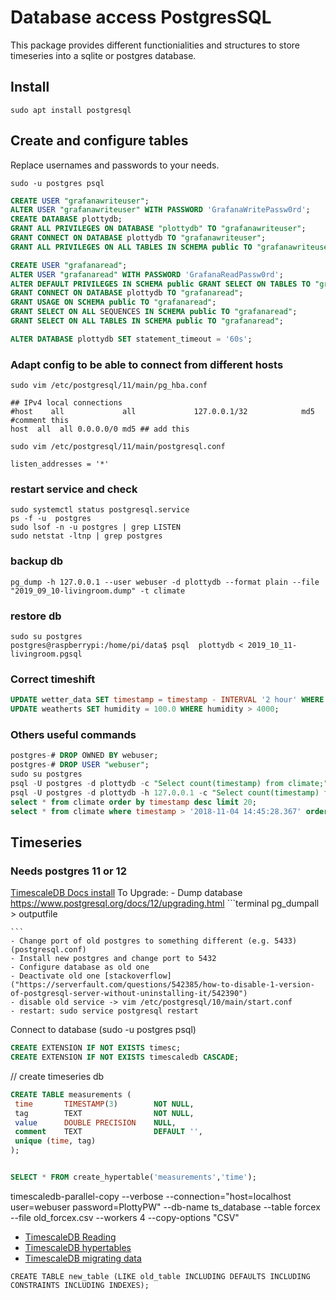 # Database access PostgresSQL
This package provides different functionialities and structures to store timeseries into a sqlite or postgres database.

## Install
```Terminal
sudo apt install postgresql
```

## Create and configure tables
Replace usernames and passwords to your needs.

```Terminal
sudo -u postgres psql
```



``` SQL
CREATE USER "grafanawriteuser";  
ALTER USER "grafanawriteuser" WITH PASSWORD 'GrafanaWritePassw0rd';  
CREATE DATABASE plottydb;  
GRANT ALL PRIVILEGES ON DATABASE "plottydb" TO "grafanawriteuser";  
GRANT CONNECT ON DATABASE plottydb TO "grafanawriteuser";  
GRANT ALL PRIVILEGES ON ALL TABLES IN SCHEMA public TO "grafanawriteuser";  

CREATE USER "grafanaread"; 
ALTER USER "grafanaread" WITH PASSWORD 'GrafanaReadPassw0rd';  
ALTER DEFAULT PRIVILEGES IN SCHEMA public GRANT SELECT ON TABLES TO "grafanaread";  
GRANT CONNECT ON DATABASE plottydb TO "grafanaread";  
GRANT USAGE ON SCHEMA public TO "grafanaread";  
GRANT SELECT ON ALL SEQUENCES IN SCHEMA public TO "grafanaread";  
GRANT SELECT ON ALL TABLES IN SCHEMA public TO "grafanaread";  

ALTER DATABASE plottydb SET statement_timeout = '60s';

```

### Adapt config to be able to connect from different hosts

```Terminal
sudo vim /etc/postgresql/11/main/pg_hba.conf
```


```vim
## IPv4 local connections
#host    all             all             127.0.0.1/32            md5 #comment this  
host  all  all 0.0.0.0/0 md5 ## add this  

```

```Terminal
sudo vim /etc/postgresql/11/main/postgresql.conf
```

```vim
listen_addresses = '*'
```

### restart service and check

```Terminal
sudo systemctl status postgresql.service
ps -f -u  postgres
sudo lsof -n -u postgres | grep LISTEN
sudo netstat -ltnp | grep postgres
```

### backup db

```Terminal
pg_dump -h 127.0.0.1 --user webuser -d plottydb --format plain --file "2019_09_10-livingroom.dump" -t climate
```

### restore db

```Terminal
sudo su postgres 
postgres@raspberrypi:/home/pi/data$ psql  plottydb < 2019_10_11-livingroom.pgsql
```

### Correct timeshift

``` SQL
UPDATE wetter_data SET timestamp = timestamp - INTERVAL '2 hour' WHERE timestamp > '2020-10-24 20:00:00.000';
UPDATE weatherts SET humidity = 100.0 WHERE humidity > 4000;
```

### Others useful commands

``` SQL
postgres-# DROP OWNED BY webuser;
postgres-# DROP USER "webuser";
sudo su postgres
psql -U postgres -d plottydb -c "Select count(timestamp) from climate;"
psql -U postgres -d plottydb -h 127.0.0.1 -c "Select count(timestamp) from climate;"
select * from climate order by timestamp desc limit 20;
select * from climate where timestamp > '2018-11-04 14:45:28.367' order by timestamp asc limit 10;
```

## Timeseries

### Needs postgres 11 or 12

[TimescaleDB Docs install](https://docs.timescale.com/latest/getting-started/installation/ubuntu/installation-apt-ubuntu)
To Upgrade:
    - Dump database https://www.postgresql.org/docs/12/upgrading.html
    ```terminal
        pg_dumpall > outputfile
    
    ```
    - Change port of old postgres to something different (e.g. 5433)(postgresql.conf)
    - Install new postgres and change port to 5432
    - Configure database as old one
    - Deactivate old one [stackoverflow]("https://serverfault.com/questions/542385/how-to-disable-1-version-of-postgresql-server-without-uninstalling-it/542390")
    - disable old service -> vim /etc/postgresql/10/main/start.conf
    - restart: sudo service postgresql restart

Connect to database (sudo -u postgres psql)

``` SQL
CREATE EXTENSION IF NOT EXISTS timesc;
CREATE EXTENSION IF NOT EXISTS timescaledb CASCADE;
```

// create timeseries db

``` SQL
CREATE TABLE measurements (
 time       TIMESTAMP(3)        NOT NULL,
 tag        TEXT                NOT NULL,
 value      DOUBLE PRECISION    NULL,
 comment    TEXT                DEFAULT '',
 unique (time, tag)
);


SELECT * FROM create_hypertable('measurements','time');
```

timescaledb-parallel-copy --verbose  --connection="host=localhost user=webuser password=PlottyPW" --db-name ts_database --table forcex --file old_forcex.csv --workers 4 --copy-options "CSV"

- [TimescaleDB Reading](https://docs.timescale.com/latest/using-timescaledb/reading-data)
- [TimescaleDB hypertables](https://docs.timescale.com/latest/using-timescaledb/hypertables)
- [TimescaleDB migrating data](https://docs.timescale.com/latest/getting-started/migrating-data)

```psql
CREATE TABLE new_table (LIKE old_table INCLUDING DEFAULTS INCLUDING 
CONSTRAINTS INCLUDING INDEXES);
```
